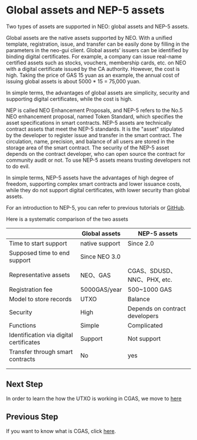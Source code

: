 # Global assets and NEP-5 assets

Two types of assets are supported in NEO: global assets and NEP-5 assets.

Global assets are the native assets supported by NEO. With a unified template, registration, issue, and transfer can be easily done by filling in the parameters in the neo-gui client. Global assets’ issuers can be identified by binding digital certificates. For example, a company can issue real-name certified assets such as stocks, vouchers, membership cards, etc. on NEO with a digital certificate issued by the CA authority. However, the cost is high. Taking the price of GAS 15 yuan as an example, the annual cost of issuing global assets is about 5000 * 15 = 75,000 yuan.

In simple terms, the advantages of global assets are simplicity, security and supporting digital certificates, while the cost is high.

NEP is called NEO Enhancement Proposals, and NEP-5 refers to the No.5 NEO enhancement proposal, named Token Standard, which specifies the asset specifications in smart contracts. NEP-5 assets are technically contract assets that meet the NEP-5 standards. It is the "asset" stipulated by the developer to register issue and transfer in the smart contract. The circulation, name, precision, and balance of all users are stored in the storage area of the smart contract. The security of the NEP-5 asset depends on the contract developer, who can open source the contract for community audit or not. To use NEP-5 assets means trusting developers not to do evil.

In simple terms, NEP-5 assets have the advantages of high degree of freedom, supporting complex smart contracts and lower issuance costs, while they do not support digital certificates, with lower security than global assets.

For an introduction to NEP-5, you can refer to previous tutorials or [GitHub](https://github.com/neo-project/proposals/blob/master/nep-5.mediawiki).

Here is a systematic comparison of the two assets

|                          | Global assets                | NEP-5 assets               |
| ------------------------ | ----------------------- | ------------------------ |
| Time to start support             | native support                | Since 2.0       |
| Supposed time to end support          | Since NEO 3.0             |                          |
| Representative assets                 | NEO、GAS                | CGAS、SDUSD、NNC、PHX, etc.  |
| Registration fee                 | 5000GAS/year | 500~1000 GAS             |
| Model to store records             | UTXO                | Balance                 |
| Security                   | High                      | Depends on contract developers         |
| Functions                     | Simple                    | Complicated                     |
| Identification via digital certificates       | Support                    | Not support                   |
| Transfer through smart contracts | No                    | yes                       |
|                          |                         |                          |
|                          |                         |                          |


## Next Step
In order to learn the how the UTXO is working in CGAS, we move to [here](3_utxo_model.md)

## Previous Step
If you want to know what is CGAS, click [here](1_what_is_cgas.md).
